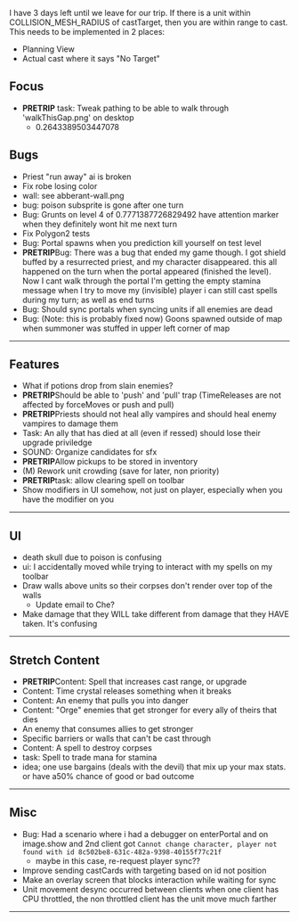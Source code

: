 I have 3 days left until we leave for our trip.
If there is a unit within COLLISION_MESH_RADIUS of castTarget, then you are within range to cast. This needs to be implemented in 2 places:
- Planning View
- Actual cast where it says "No Target"
## Focus
- **PRETRIP** task: Tweak pathing to be able to walk through 'walkThisGap.png' on desktop
    - 0.2643389503447078
## Bugs
- Priest "run away" ai is broken
- Fix robe losing color 
- wall: see abberant-wall.png
- bug: poison subsprite is gone after one turn
- Bug: Grunts on level 4 of 0.7771387726829492 have attention marker when they definitely wont hit me next turn
- Fix Polygon2 tests
- Bug: Portal spawns when you prediction kill yourself on test level
- **PRETRIP**Bug: There was a bug that ended my game though. I got shield buffed by a resurrected priest, and my character disappeared. this all happened on the turn when the portal appeared (finished the level). Now I cant walk through the portal
I'm getting the empty stamina message when I try to move my (invisible) player
i can still cast spells during my turn; as well as end turns
- Bug: Should sync portals when syncing units if all enemies are dead
- Bug: (Note: this is probably fixed now) Goons spawned outside of map when summoner was stuffed in upper left corner of map
---
## Features
- What if potions drop from slain enemies?
- **PRETRIP**Should be able to 'push' and 'pull' trap (TimeReleases are not affected by forceMoves or push and pull)
- **PRETRIP**Priests should not heal ally vampires and should heal enemy vampires to damage them
- Task: An ally that has died at all (even if ressed) should lose their upgrade priviledge
- SOUND: Organize candidates for sfx
- **PRETRIP**Allow pickups to be stored in inventory
- (M) Rework unit crowding (save for later, non priority)
- **PRETRIP**task: allow clearing spell on toolbar
- Show modifiers in UI somehow, not just on player, especially when you have the modifier on you
---
## UI
- death skull due to poison is confusing
- ui: I accidentally moved while trying to interact with my spells on my toolbar
- Draw walls above units so their corpses don't render over top of the walls
    - Update email to Che?
- Make damage that they WILL take different from damage that they HAVE taken.  It's confusing
---
## Stretch Content
- **PRETRIP**Content: Spell that increases cast range, or upgrade
- Content: Time crystal releases something when it breaks
- Content: An enemy that pulls you into danger
- Content: "Orge" enemies that get stronger for every ally of theirs that dies
- An enemy that consumes allies to get stronger
- Specific barriers or walls that can't be cast through
- Content: A spell to destroy corpses
- task: Spell to trade mana for stamina
- idea; one use bargains (deals with the devil) that mix up your max stats.  or have a50% chance of good or bad outcome
---

## Misc
- Bug: Had a scenario where i had a debugger on enterPortal and on image.show
and 2nd client got `Cannot change character, player not found with id 8c502be8-631c-482a-9398-40155f77c21f`
    - maybe in this case, re-request player sync??
- Improve sending castCards with targeting based on id not position
- Make an overlay screen that blocks interaction while waiting for sync
- Unit movement desync occurred between clients when one client has CPU throttled, the non throttled client has the unit move much farther
---